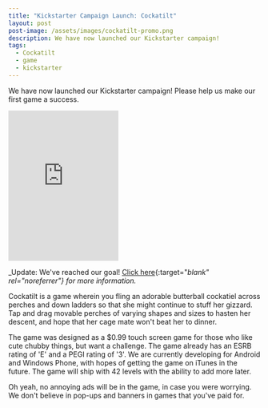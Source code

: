 ```yaml
---
title: "Kickstarter Campaign Launch: Cockatilt"
layout: post
post-image: /assets/images/cockatilt-promo.png
description: We have now launched our Kickstarter campaign!
tags:
  - Cockatilt
  - game
  - kickstarter
---
```


<p>
  We have now launched our Kickstarter campaign! Please help us make our first game a success.
</p>
<iframe frameborder="0" height="300" scrolling="no" src="https://www.kickstarter.com/projects/frenziedmarmot/cockatilt/widget/card.html?v=2" width="220">
</iframe>

_Update: We've reached our goal! [Click here](https://www.kickstarter.com/projects/frenziedmarmot/cockatilt?ref=card){:target="_blank" rel="noreferrer"} for more information._

Cockatilt is a game wherein you fling an adorable butterball cockatiel across perches and down ladders so that she might continue to stuff her gizzard. Tap and drag movable perches of varying shapes and sizes to hasten her descent, and hope that her cage mate won't beat her to dinner.

The game was designed as a $0.99 touch screen game for those who like cute chubby things, but want a challenge. The game already has an ESRB rating of 'E' and a PEGI rating of '3'. We are currently developing for Android and Windows Phone, with hopes of getting the game on iTunes in the future. The game will ship with 42 levels with the ability to add more later.

Oh yeah, no annoying ads will be in the game, in case you were worrying. We don't believe in pop-ups and banners in games that you've paid for.

